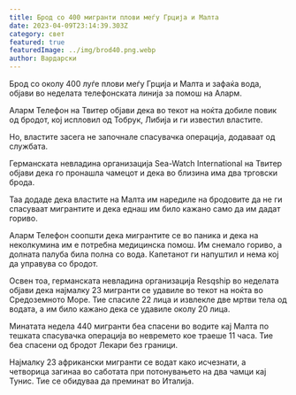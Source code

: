 ```yaml
---
title: Брод со 400 мигранти плови меѓу Грција и Малта
date: 2023-04-09T23:14:39.303Z
category: свет
featured: true
featuredImage: ../img/brod40.png.webp
author: Вардарски
---
```


Брод со околу 400 луѓе плови меѓу Грција и Малта и зафаќа вода, објави во неделата телефонската линија за помош на Аларм.

Аларм Телефон на Твитер објави дека во текот на ноќта добиле повик од бродот, кој испловил од Тобрук, Либија и ги известил властите.

Но, властите засега не започнале спасувачка операција, додаваат од службата.

Германската невладина организација Sea-Watch International на Твитер објави дека го пронашла чамецот и дека во близина има два трговски брода.

Таа додаде дека властите на Малта им наредиле на бродовите да не ги спасуваат мигрантите и дека еднаш им било кажано само да им дадат гориво.

Аларм Телефон соопшти дека мигрантите се во паника и дека на неколкумина им е потребна медицинска помош. Им снемало гориво, а долната палуба била полна со вода. Капетанот ги напуштил и нема кој да управува со бродот.

Освен тоа, германската невладина организација Resqship во неделата објави дека најмалку 23 мигранти се удавиле во текот на ноќта во Средоземното Море. Тие спасиле 22 лица и извлекле две мртви тела од водата, а им било кажано дека се удавиле околу 20 лица.

Минатата недела 440 мигранти беа спасени во водите кај Малта по тешката спасувачка операција во невремето кое траеше 11 часа. Тие беа спасени од бродот Лекари без граници.

Најмалку 23 африкански мигранти се водат како исчезнати, а четворица загинаа во саботата при потонувањето на два чамци кај Тунис. Тие се обидуваа да преминат во Италија.
